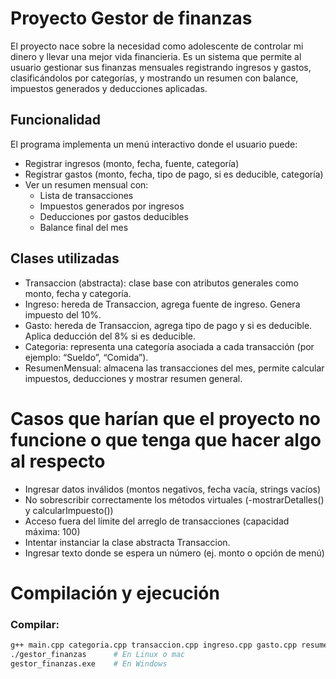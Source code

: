 # Proyecto Gestor de finanzas
El proyecto nace sobre la necesidad como adolescente de controlar mi dinero y llevar una mejor vida financieria. Es un sistema que permite al usuario gestionar sus finanzas mensuales registrando ingresos y gastos, clasificándolos por categorías, y mostrando un resumen con balance, impuestos generados y deducciones aplicadas.


## Funcionalidad
El programa implementa un menú interactivo donde el usuario puede:

- Registrar ingresos (monto, fecha, fuente, categoría)
- Registrar gastos (monto, fecha, tipo de pago, si es deducible, categoría)
- Ver un resumen mensual con:
  - Lista de transacciones
  - Impuestos generados por ingresos
  - Deducciones por gastos deducibles
  - Balance final del mes

## Clases utilizadas
- Transaccion (abstracta): clase base con atributos generales como monto, fecha y categoría.
- Ingreso: hereda de Transaccion, agrega fuente de ingreso. Genera impuesto del 10%.
- Gasto: hereda de Transaccion, agrega tipo de pago y si es deducible. Aplica deducción del 8% si es deducible.
- Categoria: representa una categoría asociada a cada transacción (por ejemplo: “Sueldo”, “Comida”).
- ResumenMensual: almacena las transacciones del mes, permite calcular impuestos, deducciones y mostrar resumen general.


# Casos que harían que el proyecto no funcione o que tenga que hacer algo al respecto
- Ingresar datos inválidos (montos negativos, fecha vacía, strings vacíos)
- No sobrescribir correctamente los métodos virtuales (-mostrarDetalles() y calcularImpuesto())
- Acceso fuera del límite del arreglo de transacciones (capacidad máxima: 100)
- Intentar instanciar la clase abstracta Transaccion.
- Ingresar texto donde se espera un número (ej. monto o opción de menú)



# Compilación y ejecución

### Compilar:
```bash
g++ main.cpp categoria.cpp transaccion.cpp ingreso.cpp gasto.cpp resumenmensual.cpp -o gestor_finanzas
./gestor_finanzas      # En Linux o mac
gestor_finanzas.exe    # En Windows


